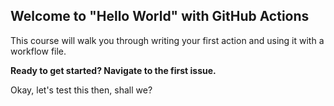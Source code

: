 ## Welcome to "Hello World" with GitHub Actions

This course will walk you through writing your first action and using it with a workflow file. 

**Ready to get started? Navigate to the first issue.**

Okay, let's test this then, shall we?
